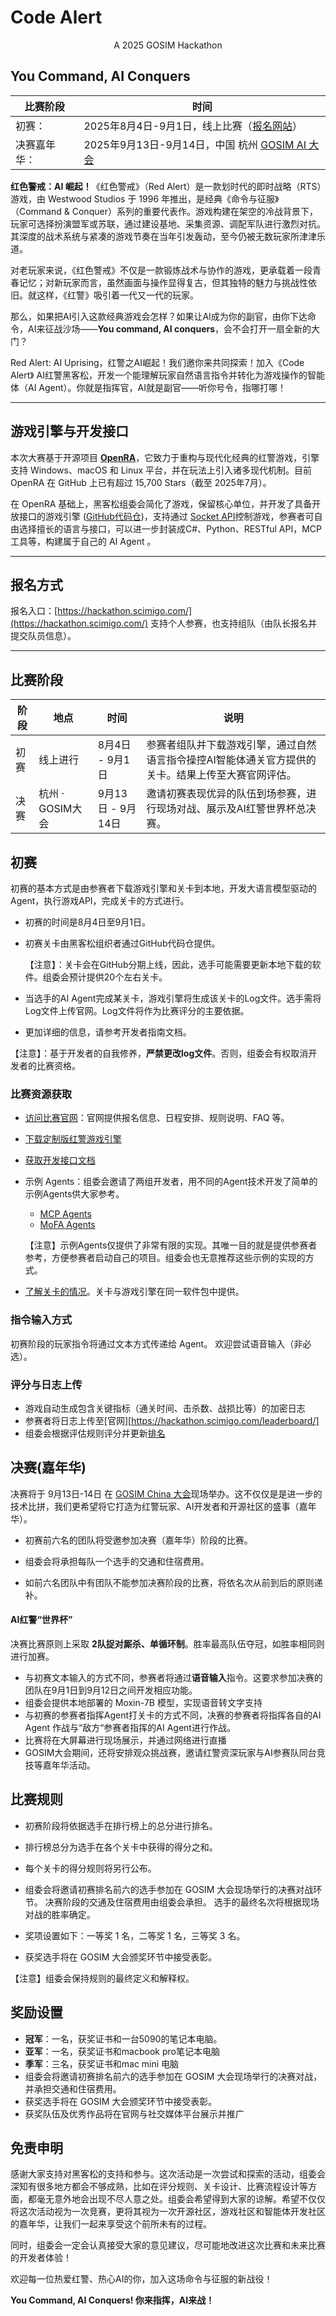 # Code Alert

<center>A 2025 GOSIM Hackathon</center>

## You Command, AI Conquers



| 比赛阶段     | 时间                                                         |
| ------------ | ------------------------------------------------------------ |
| 初赛：       | 2025年8月4日-9月1日，线上比赛（[报名网站](https://hackathon.scimigo.com/)） |
| 决赛嘉年华： | 2025年9月13日-9月14日，中国 杭州 [GOSIM AI 大会](https://hangzhou2025.gosim.org) |

**红色警戒：AI 崛起！**《红色警戒》（Red Alert）是一款划时代的即时战略（RTS）游戏，由 Westwood Studios 于 1996 年推出，是经典《命令与征服》（Command & Conquer）系列的重要代表作。游戏构建在架空的冷战背景下，玩家可选择扮演盟军或苏联，通过建设基地、采集资源、调配军队进行激烈对抗。其深度的战术系统与紧凑的游戏节奏在当年引发轰动，至今仍被无数玩家所津津乐道。

对老玩家来说，《红色警戒》不仅是一款锻炼战术与协作的游戏，更承载着一段青春记忆；对新玩家而言，虽然画面与操作显得复古，但其独特的魅力与挑战性依旧。就这样，《红警》吸引着一代又一代的玩家。

那么，如果把AI引入这款经典游戏会怎样？如果让AI成为你的副官，由你下达命令，AI来征战沙场——**You command, AI conquers**，会不会打开一扇全新的大门？

Red Alert: AI Uprising，红警之AI崛起！我们邀你来共同探索！加入《Code Alert》 AI红警黑客松，开发一个能理解玩家自然语言指令并转化为游戏操作的智能体（AI Agent）。你就是指挥官，AI就是副官——听你号令，指哪打哪！

------

## 游戏引擎与开发接口

本次大赛基于开源项目 **[OpenRA](https://github.com/OpenRA/OpenRA)**，它致力于重构与现代化经典的红警游戏，引擎支持 Windows、macOS 和 Linux 平台，并在玩法上引入诸多现代机制。目前 OpenRA 在 GitHub 上已有超过 15,700 Stars（截至 2025年7月）。

在 OpenRA 基础上，黑客松组委会简化了游戏，保留核心单位，并开发了具备开放接口的游戏引擎 ([GitHub代码仓](https://github.com/OpenCodeAlert/Hackathon2025))，支持通过 [Socket API](https://github.com/OpenCodeAlert/Hackathon2025/blob/main/APIs/socket-apis.md)控制游戏，参赛者可自由选择擅长的语言与接口，可以进一步封装成C#、Python、RESTful API，MCP 工具等，构建属于自己的 AI Agent 。

------

## 报名方式

报名入口：[https://hackathon.scimigo.com/](https://hackathon.scimigo.com/)
支持个人参赛，也支持组队（由队长报名并提交队员信息）。

------

## 比赛阶段

| 阶段 | 地点             | 时间              | 说明                                                         |
| ---- | ---------------- | ----------------- | ------------------------------------------------------------ |
| 初赛 | 线上进行         | 8月4日 - 9月1日  | 参赛者组队并下载游戏引擎，通过自然语言指令操控AI智能体通关官方提供的关卡。结果上传至大赛官网评估。 |
| 决赛 | 杭州 · GOSIM大会 | 9月13日 - 9月14日 | 邀请初赛表现优异的队伍到场参赛，进行现场对战、展示及AI红警世界杯总决赛。 |

## 初赛

初赛的基本方式是由参赛者下载游戏引擎和关卡到本地，开发大语言模型驱动的Agent，执行游戏API，完成关卡的方式进行。

- 初赛的时间是8月4日至9月1日。

- 初赛关卡由黑客松组织者通过GitHub代码仓提供。
  

  【注意】：关卡会在GitHub分期上线，因此，选手可能需要更新本地下载的软件。组委会预计提供20个左右关卡。

- 当选手的AI Agent完成某关卡，游戏引擎将生成该关卡的Log文件。选手需将Log文件上传官网。Log文件将作为比赛评分的主要依据。

- 更加详细的信息，请参考开发者指南文档。


【注意】：基于开发者的自我修养，**严禁更改log文件**。否则，组委会有权取消开发者的比赛资格。

### 比赛资源获取

- [访问比赛官网](https://hackathon.scimigo.com/)：官网提供报名信息、日程安排、规则说明、FAQ 等。

- [下载定制版红警游戏引擎]()

- [获取开发接口文档](https://github.com/OpenCodeAlert/Hackathon2025/guideline.md)

- 示例 Agents：组委会邀请了两组开发者，用不同的Agent技术开发了简单的示例Agents供大家参考。

  - [MCP Agents](https://github.com/OpenCodeAlert/Hackathon2025/tree/main/examples/mcp)
  - [MoFA Agents](https://github.com/OpenCodeAlert/Hackathon2025/tree/main/examples/mofa)


  【注意】示例Agents仅提供了非常有限的实现。其唯一目的就是提供参赛者参考，方便参赛者启动自己的项目。组委会也无意推荐这些示例的实现的方式。

-  [了解关卡的情况](missions/)。关卡与游戏引擎在同一软件包中提供。

### 指令输入方式

初赛阶段的玩家指令将通过文本方式传递给 Agent。
欢迎尝试语音输入（非必选）。

### 评分与日志上传

- 游戏自动生成包含关键指标（通关时间、击杀数、战损比等）的加密日志
- 参赛者将日志上传至[官网][https://hackathon.scimigo.com/leaderboard/]
- 组委会根据评估规则评分并更新[排名](https://hackathon.scimigo.com/leaderboard/)

## 决赛(嘉年华)

决赛将于 9月13日-14日 在 [GOSIM China 大会](https://hangzhou2025.gosim.org)现场举办。这不仅仅是是进一步的技术比拼，我们更希望将它打造为红警玩家、AI开发者和开源社区的盛事（嘉年华）。

- 初赛前六名的团队将受邀参加决赛（嘉年华）阶段的比赛。

- 组委会将承担每队一个选手的交通和住宿费用。

- 如前六名团队中有团队不能参加决赛阶段的比赛，将依名次从前到后的原则递补。

  

#### AI红警“世界杯”

决赛比赛原则上采取 **2队捉对厮杀、单循环制**。胜率最高队伍夺冠，如胜率相同则进行加赛。

- 与初赛文本输入的方式不同，参赛者将通过**语音输入**指令。这要求参加决赛的团队在9月1日到9月12日之间开发相应功能。
- 组委会提供本地部署的 Moxin-7B 模型，实现语音转文字支持
- 与初赛的参赛者指挥Agent打关卡的方式不同，决赛的参赛者将指挥各自的AI Agent 作战与“敌方“参赛者指挥的AI Agent进行作战。
- 比赛将在大屏幕进行现场展示，并通过网络进行直播
- GOSIM大会期间，还将安排观众挑战赛，邀请红警资深玩家与AI参赛队同台竞技等嘉年华活动。

## 比赛规则

- 初赛阶段将依据选手在排行榜上的总分进行排名。
- 排行榜总分为选手在各个关卡中获得的得分之和。
- 每个关卡的得分规则将另行公布。

- 组委会将邀请初赛排名前六的选手参加在 GOSIM 大会现场举行的决赛对战环节。
   决赛阶段的交通及住宿费用由组委会承担。
   选手的最终名次将根据现场对战的胜率确定。
- 奖项设置如下：一等奖 1 名，二等奖 1 名，三等奖 3 名。
- 获奖选手将在 GOSIM 大会颁奖环节中接受表彰。

【注意】组委会保持规则的最终定义和解释权。

## 奖励设置

- **冠军**：一名，获奖证书和一台5090的笔记本电脑。
- **亚军**：一名，获奖证书和macbook  pro笔记本电脑
- **季军**：三名，获奖证书和mac mini 电脑
- 组委会将邀请初赛排名前六的选手参加在 GOSIM 大会现场举行的决赛对战，并承担交通和住宿费用。
- 获奖选手将在 GOSIM 大会颁奖环节中接受表彰。
- 获奖队伍及优秀作品将在官网与社交媒体平台展示并推广

## 免责申明

感谢大家支持对黑客松的支持和参与。这次活动是一次尝试和探索的活动，组委会深知有很多地方都会不够成熟，比如在评分规则、关卡设计、比赛流程设计等方面，都毫无意外地会出现不尽人意之处。组委会希望得到大家的谅解。希望不仅仅将这次活动视为一次竞赛，更将其视为一次开源社区，游戏社区和智能体开发社区的嘉年华，让我们一起来享受这个前所未有的过程。

同时，组委会一定会认真接受大家的意见建议，尽可能地改进这次比赛和未来比赛的开发者体验！

欢迎每一位热爱红警、热心AI的你，加入这场命令与征服的新战役！

**You Command, AI Conquers! 你来指挥，AI来战！** 
